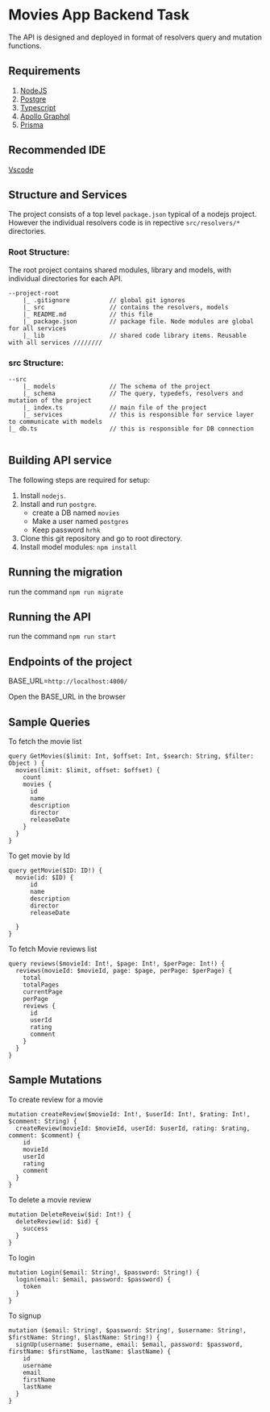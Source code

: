 # Movies App Backend Task

The API is designed and deployed in format of resolvers query and mutation functions.

## Requirements

1. [NodeJS](https://nodejs.org/en/)
2. [Postgre](https://www.npmjs.com/package/pg)
3. [Typescript](https://www.typescriptlang.org/)
4. [Apollo Graphql](https://www.apollographql.com/)
5. [Prisma](https://www.prisma.io/)

## Recommended IDE

[Vscode](https://code.visualstudio.com/)

## Structure and Services

The project consists of a top level `package.json` typical of a nodejs project. However the individual resolvers code is in repective `src/resolvers/*` directories.

### Root Structure:

The root project contains shared modules, library and models, with individual directories for each API.

```
--project-root
    |_ .gitignore           // global git ignores
    |_ src                  // contains the resolvers, models
    |_ README.md            // this file
    |_ package.json         // package file. Node modules are global for all services
    |_ lib                  // shared code library items. Reusable with all services ////////
```

### src Structure:

```
--src
    |_ models               // The schema of the project
    |_ schema               // The query, typedefs, resolvers and mutation of the project
    |_ index.ts             // main file of the project
    |_ services             // this is responsible for service layer to communicate with models
|_ db.ts                    // this is responsible for DB connection
    
```

## Building API service

The following steps are required for setup:

1. Install `nodejs`.
2. Install and run `postgre`.
    - create a DB named `movies`
    - Make a user named `postgres`
    - Keep password `hrhk`
3. Clone this git repository and go to root directory.
4. Install model modules: `npm install`

## Running the migration
run the command `npm run migrate`

## Running the API

run the command `npm run start`

## Endpoints of the project
BASE_URL=`http://localhost:4000/`

Open the BASE_URL in the browser


## Sample Queries
To fetch the movie list
```
query GetMovies($limit: Int, $offset: Int, $search: String, $filter: Object ) {
  movies(limit: $limit, offset: $offset) {
    count
    movies {
      id
      name
      description
      director
      releaseDate
    }
  }
}
```

To get movie by Id
```
query getMovie($ID: ID!) {
  movie(id: $ID) {
      id
      name
      description
      director
      releaseDate
    
  }
}
```

To fetch Movie reviews list
```
query reviews($movieId: Int!, $page: Int!, $perPage: Int!) {
  reviews(movieId: $movieId, page: $page, perPage: $perPage) {
    total
    totalPages
    currentPage
    perPage
    reviews {
      id
      userId
      rating
      comment
    }
  }
}
```


## Sample Mutations

To create review for a movie
```
mutation createReview($movieId: Int!, $userId: Int!, $rating: Int!, $comment: String) {
  createReview(movieId: $movieId, userId: $userId, rating: $rating, comment: $comment) {
    id
    movieId
    userId
    rating
    comment
  }
}
```

To delete a movie review
```
mutation DeleteReveiw($id: Int!) {
  deleteReview(id: $id) {
    success
  }
}
```


To login
```
mutation Login($email: String!, $password: String!) {
  login(email: $email, password: $password) {
    token
  }
}
```

To signup
```
mutation ($email: String!, $password: String!, $username: String!, $firstName: String!, $lastName: String!) {
  signUp(username: $username, email: $email, password: $password, firstName: $firstName, lastName: $lastName) {
    id
    username
    email
    firstName
    lastName
  }
}
```